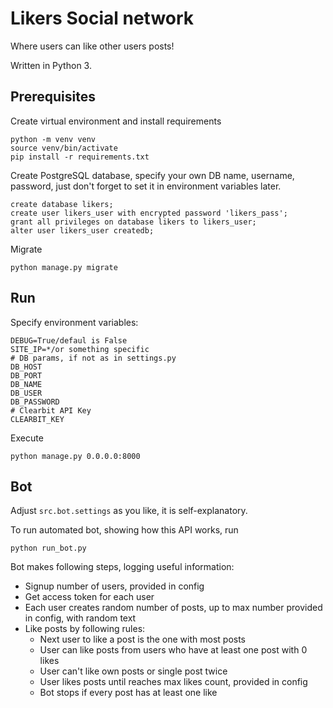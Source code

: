 # Likers Social network
Where users can like other users posts!

Written in Python 3.

## Prerequisites
Create virtual environment and install requirements

    python -m venv venv
    source venv/bin/activate
    pip install -r requirements.txt

Create PostgreSQL database, specify your own DB name, username, password, just don't forget to set it in environment
variables later.
    
    create database likers;
    create user likers_user with encrypted password 'likers_pass';
    grant all privileges on database likers to likers_user;
    alter user likers_user createdb;

Migrate
    
    python manage.py migrate

## Run
Specify environment variables:

    DEBUG=True/defaul is False
    SITE_IP=*/or something specific
    # DB params, if not as in settings.py
    DB_HOST
    DB_PORT
    DB_NAME
    DB_USER
    DB_PASSWORD
    # Clearbit API Key
    CLEARBIT_KEY

Execute

    python manage.py 0.0.0.0:8000

## Bot
Adjust `src.bot.settings` as you like, it is self-explanatory.

To run automated bot, showing how this API works, run

    python run_bot.py

Bot makes following steps, logging useful information:

  - Signup number of users, provided in config
  - Get access token for each user
  - Each user creates random number of posts, up to max number provided in config, with random text
  - Like posts by following rules:
    - Next user to like a post is the one with most posts
    - User can like posts from users who have at least one post with 0 likes
    - User can't like own posts or single post twice
    - User likes posts until reaches max likes count, provided in config
    - Bot stops if every post has at least one like